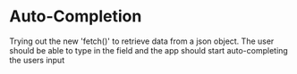 # Auto-Completion
Trying out the new 'fetch()' to retrieve data from a json object. The user should be able to type in the field and the app should start auto-completing the users input

